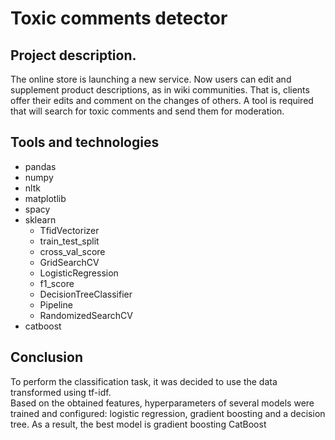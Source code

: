 # Toxic comments detector

## Project description.
The online store is launching a new service. Now users can edit and supplement product descriptions, as in wiki communities. That is, clients offer their edits and comment on the changes of others. A tool is required that will search for toxic comments and send them for moderation.
## Tools and technologies
* pandas
* numpy
* nltk
* matplotlib
* spacy
* sklearn
  * TfidVectorizer
  * train_test_split
  * cross_val_score
  * GridSearchCV
  * LogisticRegression
  * f1_score
  * DecisionTreeClassifier
  * Pipeline
  * RandomizedSearchCV
* catboost
## Conclusion
To perform the classification task, it was decided to use the data transformed using tf-idf.  
Based on the obtained features, hyperparameters of several models were trained and configured: logistic regression, gradient boosting and a decision tree. As a result, the best model is gradient boosting CatBoost

